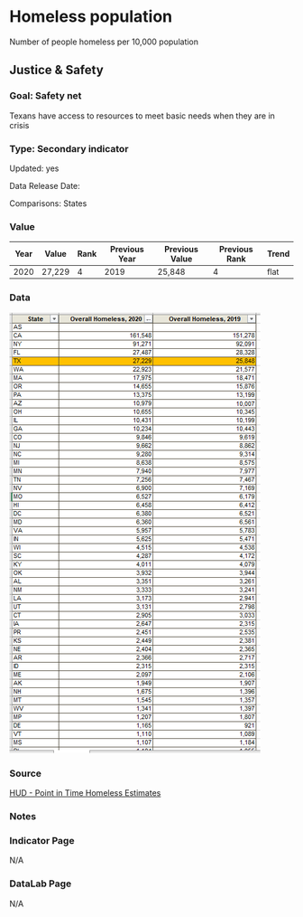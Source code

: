 # Homeless population

Number of people homeless per 10,000 population

## Justice & Safety

### Goal: Safety net

Texans have access to resources to meet basic needs when they are in crisis

### Type: Secondary indicator

Updated: yes

Data Release Date: 


Comparisons: States

### Value

| Year |  Value      | Rank     | Previous Year   | Previous Value | Previous Rank | Trend | 
| ----------- | ----------- | ----------- | ----------- | ----------- | ----------- | -----------|
|    2020     |      27,229 | 4         |     2019    |   25,848    | 4        | flat       | 

### Data

![homeless](./homeless_counts.PNG)

### Source

[HUD - Point in Time Homeless Estimates](https://www.huduser.gov/portal/datasets/ahar/2020-ahar-part-1-pit-estimates-of-homelessness-in-the-us.html)

### Notes



### Indicator Page

N/A

### DataLab Page

N/A
